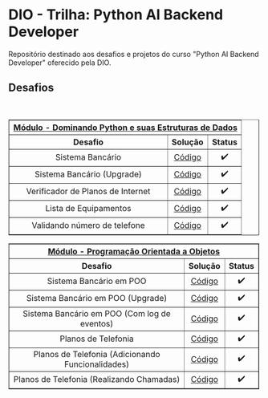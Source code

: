# DIO - Trilha: Python AI Backend Developer
Repositório destinado aos desafios e projetos do curso "Python AI Backend Developer" oferecido pela DIO.

## Desafios

<br />
<table border=1>
    <tr>
        <th colspan="3"><a href="https://github.com/Lucas-p00/DIO-trilha-python/tree/main/Estruturas%20de%20Dados">Módulo - Dominando Python e suas Estruturas de Dados</a></th>
    </tr>
    <tr>
        <th>Desafio</th>
        <th class="columns2">Solução</th>
        <th class="columns2">Status</th>
    </tr>
    <tr>
        <td>Sistema Bancário</td>
        <td><a href="https://github.com/Lucas-p00/DIO-trilha-python/blob/main/Estruturas%20de%20Dados/desafio_projeto_1.py">Código</a></td>
        <td align="center">✔️</td>
    </tr>
    <tr>
        <td>Sistema Bancário (Upgrade)</td>
        <td><a href="https://github.com/Lucas-p00/DIO-trilha-python/blob/main/Estruturas%20de%20Dados/desafio_projeto_2.py">Código</a></td>
        <td align="center">✔️</td>
    </tr>
    <tr>
        <td>Verificador de Planos de Internet</td>
        <td><a href="https://github.com/Lucas-p00/DIO-trilha-python/blob/main/Estruturas%20de%20Dados/desafio_codigo_1.py">Código</a></td>
        <td align="center">✔️</td>
    </tr>   
    <tr>
        <td>Lista de Equipamentos</td>
        <td><a href="https://github.com/Lucas-p00/DIO-trilha-python/blob/main/Estruturas%20de%20Dados/desafio_codigo_2.py">Código</a></td>
        <td align="center">✔️</td>
    </tr>               
    <tr>
        <td>Validando número de telefone</td>
        <td><a href="https://github.com/Lucas-p00/DIO-trilha-python/blob/main/Estruturas%20de%20Dados/desafio_codigo_3.py">Código</a></td>
        <td align="center">✔️</td>
    </tr>               
</table>

<table border=1 width=500px;>
        <tr>
            <th colspan="3"><a href="https://github.com/Lucas-p00/DIO-trilha-python/tree/main/Programação%20Orientada%20a%20Objetos">Módulo - Programação Orientada a Objetos</a></th>
        </tr>
        <tr>
            <th>Desafio</th>
            <th class="columns2">Solução</th>
            <th class="columns2">Status</th>
        </tr>
        <tr>
            <td>Sistema Bancário em POO</td>
            <td><a href="https://github.com/Lucas-p00/DIO-trilha-python/blob/main/Programação%20Orientada%20a%20Objetos/desafio_projeto_1.py">Código</a></td>
            <td align="center">✔️</td>
        </tr>
        <tr>
            <td>Sistema Bancário em POO (Upgrade)</td>
            <td><a href="https://github.com/Lucas-p00/DIO-trilha-python/blob/main/Programação%20Orientada%20a%20Objetos/desafio_projeto_2.py">Código</a></td>
            <td align="center">✔️</td>
        </tr>
        <tr>
            <td>Sistema Bancário em POO (Com log de eventos)</td>
            <td><a href="https://github.com/Lucas-p00/DIO-trilha-python/blob/main/Programação%20Orientada%20a%20Objetos/desafio_projeto_3.py">Código</a></td>
            <td align="center">✔️</td>
        </tr>
        <tr>
            <td>Planos de Telefonia</td>
            <td><a href="https://github.com/Lucas-p00/DIO-trilha-python/blob/main/Programação%20Orientada%20a%20Objetos/desafio_projeto_3.py">Código</a></td>
            <td align="center">✔️</td>
        </tr>
        <tr>
            <td>Planos de Telefonia (Adicionando Funcionalidades)</td>
            <td><a href="https://github.com/Lucas-p00/DIO-trilha-python/blob/main/Programação%20Orientada%20a%20Objetos/desafio_projeto_3.py">Código</a></td>
            <td align="center">✔️</td>
        </tr>
        <tr>
            <td>Planos de Telefonia (Realizando Chamadas)</td>
            <td><a href="https://github.com/Lucas-p00/DIO-trilha-python/blob/main/Programação%20Orientada%20a%20Objetos/desafio_projeto_3.py">Código</a></td>
            <td align="center">✔️</td>
        </tr>
</table>

<style>
    table {
        width: 500px;
    }
    th, td {
        text-align: center
    }
    .columns2 {
        width: 50px;
    }
</style>